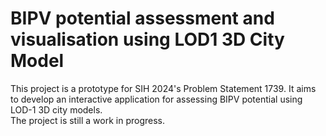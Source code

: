 # BIPV potential assessment and visualisation using LOD1 3D City Model

This project is a prototype for SIH 2024's Problem Statement 1739. It aims to develop an interactive application for assessing BIPV potential using LOD-1 3D city models.  
The project is still a work in progress.
